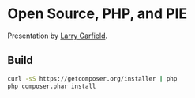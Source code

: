 Open Source, PHP, and PIE
================================

Presentation by [Larry Garfield](http://www.garfieldtech.com).

Build
-----

``` bash
curl -sS https://getcomposer.org/installer | php
php composer.phar install
```
